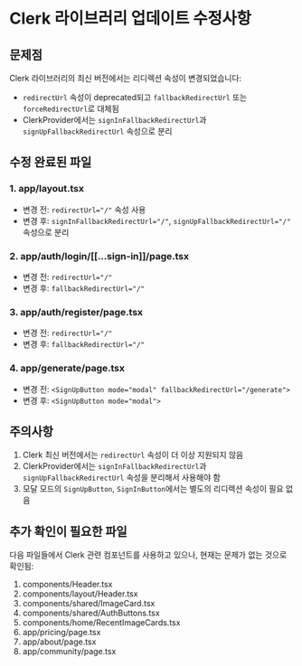 # Clerk 라이브러리 업데이트 수정사항

## 문제점
Clerk 라이브러리의 최신 버전에서는 리디렉션 속성이 변경되었습니다:
- `redirectUrl` 속성이 deprecated되고 `fallbackRedirectUrl` 또는 `forceRedirectUrl`로 대체됨
- ClerkProvider에서는 `signInFallbackRedirectUrl`과 `signUpFallbackRedirectUrl` 속성으로 분리

## 수정 완료된 파일

### 1. app/layout.tsx
- 변경 전: `redirectUrl="/"` 속성 사용
- 변경 후: `signInFallbackRedirectUrl="/"`, `signUpFallbackRedirectUrl="/"` 속성으로 분리

### 2. app/auth/login/[[...sign-in]]/page.tsx
- 변경 전: `redirectUrl="/"`
- 변경 후: `fallbackRedirectUrl="/"`

### 3. app/auth/register/page.tsx
- 변경 전: `redirectUrl="/"`
- 변경 후: `fallbackRedirectUrl="/"`

### 4. app/generate/page.tsx
- 변경 전: `<SignUpButton mode="modal" fallbackRedirectUrl="/generate">`
- 변경 후: `<SignUpButton mode="modal">`

## 주의사항
1. Clerk 최신 버전에서는 `redirectUrl` 속성이 더 이상 지원되지 않음
2. ClerkProvider에서는 `signInFallbackRedirectUrl`과 `signUpFallbackRedirectUrl` 속성을 분리해서 사용해야 함
3. 모달 모드의 `SignUpButton`, `SignInButton`에서는 별도의 리디렉션 속성이 필요 없음

## 추가 확인이 필요한 파일
다음 파일들에서 Clerk 관련 컴포넌트를 사용하고 있으나, 현재는 문제가 없는 것으로 확인됨:

1. components/Header.tsx
2. components/layout/Header.tsx
3. components/shared/ImageCard.tsx
4. components/shared/AuthButtons.tsx
5. components/home/RecentImageCards.tsx
6. app/pricing/page.tsx
7. app/about/page.tsx
8. app/community/page.tsx